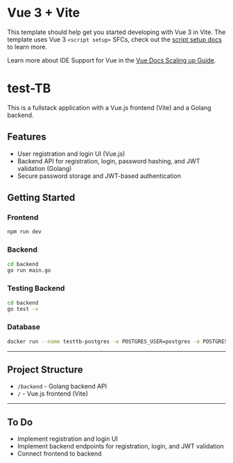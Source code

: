 # Vue 3 + Vite

This template should help get you started developing with Vue 3 in Vite. The template uses Vue 3 `<script setup>` SFCs, check out the [script setup docs](https://v3.vuejs.org/api/sfc-script-setup.html#sfc-script-setup) to learn more.

Learn more about IDE Support for Vue in the [Vue Docs Scaling up Guide](https://vuejs.org/guide/scaling-up/tooling.html#ide-support).

# test-TB

This is a fullstack application with a Vue.js frontend (Vite) and a Golang backend.

## Features

- User registration and login UI (Vue.js)
- Backend API for registration, login, password hashing, and JWT validation (Golang)
- Secure password storage and JWT-based authentication

## Getting Started

### Frontend

```bash
npm run dev
```

### Backend

```bash
cd backend
go run main.go
```

### Testing Backend

```bash
cd backend
go test -v
```

### Database

```bash
docker run --name testtb-postgres -e POSTGRES_USER=postgres -e POSTGRES_PASSWORD=postgres -e POSTGRES_DB=testtb -p 5432:5432 -d postgres:latest
```

---

## Project Structure

- `/backend` - Golang backend API
- `/` - Vue.js frontend (Vite)

---

## To Do

- Implement registration and login UI
- Implement backend endpoints for registration, login, and JWT validation
- Connect frontend to backend


